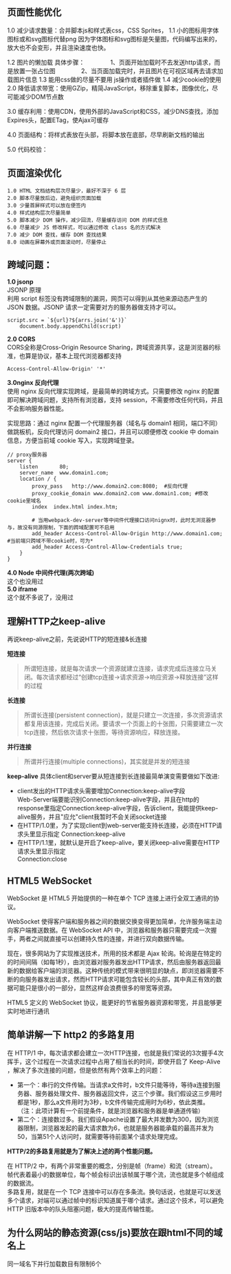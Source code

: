## 页面性能优化
1.0 减少请求数量：合并脚本js和样式表css，CSS Sprites，
1.1 小的图标用字体图标或和svg图标代替png
    因为字体图标和svg图标是矢量图，代码编写出来的，放大也不会变形，并且渲染速度也快。

1.2 图片的懒加载
具体步骤：
　　　　1、页面开始加载时不去发送http请求，而是放置一张占位图
　　　　2、当页面加载完时，并且图片在可视区域再去请求加载图片信息
1.3 能用css做的尽量不要用 js操作或者插件做
1.4 减少cookie的使用
2.0 降低请求带宽：使用GZip，精简JavaScript，移除重复脚本，图像优化，尽可能减少DOM节点数

3.0 缓存利用：使用CDN，使用外部的JavaScript和CSS，减少DNS查找，添加Expires头，配置ETag，使Ajax可缓存

4.0 页面结构：将样式表放在头部，将脚本放在底部，尽早刷新文档的输出

5.0 代码校验：
## 页面渲染优化
``` 
1.0 HTML 文档结构层次尽量少，最好不深于 6 层
2.0 脚本尽量放后边，避免组织页面加载
3.0 少量首屏样式可以放在便签内
4.0 样式结构层次尽量简单
5.0 脚本减少 DOM 操作，减少回流，尽量缓存访问 DOM 的样式信息
6.0 尽量减少 JS 修改样式，可以通过修改 class 名的方式解决
7.0 减少 DOM 查找，缓存 DOM 查找结果
8.0 动画在屏幕外或页面滚动时，尽量停止
```

## 跨域问题：
**1.0 jsonp**<br>
JSONP 原理 <br>
利用 script 标签没有跨域限制的漏洞，网页可以得到从其他来源动态产生的 JSON 数据。JSONP 请求一定需要对方的服务器做支持才可以。

``` 
script.src = `${url}?${arrs.join('&')}`
    document.body.appendChild(script)
```
**2.0 CORS**<br>
CORS全称是Cross-Origin Resource Sharing，跨域资源共享，这是浏览器的标准，也算是协议，基本上现代浏览器都支持

```
Access-Control-Allow-Origin' '*'
```
**3.0nginx 反向代理**<br>
使用 nginx 反向代理实现跨域，是最简单的跨域方式。只需要修改 nginx 的配置即可解决跨域问题，支持所有浏览器，支持 session，不需要修改任何代码，并且不会影响服务器性能。<br>

实现思路：通过 nginx 配置一个代理服务器（域名与 domain1 相同，端口不同）做跳板机，反向代理访问 domain2 接口，并且可以顺便修改 cookie 中 domain 信息，方便当前域 cookie 写入，实现跨域登录。<br>
```
// proxy服务器
server {
    listen       80;
    server_name  www.domain1.com;
    location / {
        proxy_pass   http://www.domain2.com:8080;  #反向代理
        proxy_cookie_domain www.domain2.com www.domain1.com; #修改cookie里域名
        index  index.html index.htm;

        # 当用webpack-dev-server等中间件代理接口访问nignx时，此时无浏览器参与，故没有同源限制，下面的跨域配置可不启用
        add_header Access-Control-Allow-Origin http://www.domain1.com;  #当前端只跨域不带cookie时，可为*
        add_header Access-Control-Allow-Credentials true;
    }
}
```

**4.0 Node 中间件代理(两次跨域)**<br>
这个也没用过<br>
**5.0 iframe**<br>
这个就不多说了，没用过

## 理解HTTP之keep-alive
再说keep-alive之前，先说说HTTP的短连接&长连接

**短连接**
>所谓短连接，就是每次请求一个资源就建立连接，请求完成后连接立马关闭。每次请求都经过“创建tcp连接->请求资源->响应资源->释放连接”这样的过程

**长连接**
>所谓长连接(persistent connection)，就是只建立一次连接，多次资源请求都复用该连接，完成后关闭。要请求一个页面上的十张图，只需要建立一次tcp连接，然后依次请求十张图，等待资源响应，释放连接。

**并行连接**
>所谓并行连接(multiple connections)，其实就是并发的短连接

**keep-alive**
具体client和server要从短连接到长连接最简单演变需要做如下改进:<br>

* client发出的HTTP请求头需要增加Connection:keep-alive字段<br>
    Web-Server端要能识别Connection:keep-alive字段，并且在http的response里指定Connection:keep-alive字段，告诉client，我能提供keep-alive服务，并且"应允"client我暂时不会关闭socket连接<br>
* 在HTTP/1.0里，为了实现client到web-server能支持长连接，必须在HTTP请求头里显示指定
    Connection:keep-alive
* 在HTTP/1.1里，就默认是开启了keep-alive，要关闭keep-alive需要在HTTP请求头里显示指定<br>
    Connection:close

## HTML5 WebSocket
WebSocket 是 HTML5 开始提供的一种在单个 TCP 连接上进行全双工通讯的协议。<br>

WebSocket 使得客户端和服务器之间的数据交换变得更加简单，允许服务端主动向客户端推送数据。在 WebSocket API 中，浏览器和服务器只需要完成一次握手，两者之间就直接可以创建持久性的连接，并进行双向数据传输。<br>

现在，很多网站为了实现推送技术，所用的技术都是 Ajax 轮询。轮询是在特定的的时间间隔（如每1秒），由浏览器对服务器发出HTTP请求，然后由服务器返回最新的数据给客户端的浏览器。这种传统的模式带来很明显的缺点，即浏览器需要不断的向服务器发出请求，然而HTTP请求可能包含较长的头部，其中真正有效的数据可能只是很小的一部分，显然这样会浪费很多的带宽等资源。<br>

HTML5 定义的 WebSocket 协议，能更好的节省服务器资源和带宽，并且能够更实时地进行通讯

## 简单讲解一下 http2 的多路复用
在 HTTP/1 中，每次请求都会建立一次HTTP连接，也就是我们常说的3次握手4次挥手，这个过程在一次请求过程中占用了相当长的时间，即使开启了 Keep-Alive ，解决了多次连接的问题，但是依然有两个效率上的问题：

* 第一个：串行的文件传输。当请求a文件时，b文件只能等待，等待a连接到服务器、服务器处理文件、服务器返回文件，这三个步骤。我们假设这三步用时都是1秒，那么a文件用时为3秒，b文件传输完成用时为6秒，依此类推。（注：此项计算有一个前提条件，就是浏览器和服务器是单通道传输）
* 第二个：连接数过多。我们假设Apache设置了最大并发数为300，因为浏览器限制，浏览器发起的最大请求数为6，也就是服务器能承载的最高并发为50，当第51个人访问时，就需要等待前面某个请求处理完成。

**HTTP/2的多路复用就是为了解决上述的两个性能问题。**

在 HTTP/2 中，有两个非常重要的概念，分别是帧（frame）和流（stream）。<br>
帧代表着最小的数据单位，每个帧会标识出该帧属于哪个流，流也就是多个帧组成的数据流。<br>
多路复用，就是在一个 TCP 连接中可以存在多条流。换句话说，也就是可以发送多个请求，对端可以通过帧中的标识知道属于哪个请求。通过这个技术，可以避免 HTTP 旧版本中的队头阻塞问题，极大的提高传输性能。

## 为什么网站的静态资源(css/js)要放在跟html不同的域名上
同一域名下并行加载数目有限制6个

